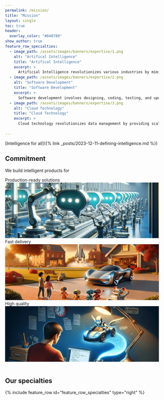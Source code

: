 ```yaml
---
permalink: /mission/
title: "Mission"
layout: single
toc: true
header:
  overlay_color: "#848789"
show_author: true
feature_row_specialties:
  - image_path: /assets/images/banners/expertise/1.png
    alt: "Artifical Intelligence"
    title: "Artifical Intelligence"
    excerpt: >
      Artificial Intelligence revolutionizes various industries by mimicking human intelligence to solve complex challenges and enhance efficiency.
  - image_path: /assets/images/banners/expertise/2.png
    alt: "Software Development"
    title: "Software Development"
    excerpt: >
      Software development involves designing, coding, testing, and updating programs, adapting to technological advances and user needs.
  - image_path: /assets/images/banners/expertise/3.png
    alt: "Cloud Technology"
    title: "Cloud Technology"
    excerpt: >
      Cloud technology revolutionizes data management by providing scalable, internet-based access to resources, enhancing global collaboration and driving innovation across sectors.

---
```


[Intelligence for all]({% link _posts/2023-12-11-defining-intelligence.md %})

## Commitment

We build intelligent products for

  <div class="banner">
    <div class="banner-text-box">Production-ready solutions</div>
    <img class="banner-img" src="/assets/images/banners/banner-2.png" alt="Production-ready solutions">
  </div>

  <div class="banner">
    <div class="banner-text-box">Fast delivery</div>
    <img class="banner-img" src="/assets/images/banners/banner-1.png" alt="Fast delivery">
  </div>

  <div class="banner">
    <div class="banner-text-box">High quality</div>
    <img class="banner-img" src="/assets/images/banners/banner-3.png" alt="High quality, timely delivery">
  </div>

<br />

## Our specialties

{% include feature_row id="feature_row_specialties" type="right" %}
